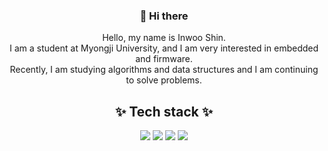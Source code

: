 <center>

### 👋 Hi there

   Hello, my name is Inwoo Shin.   
   I am a student at Myongji University, and I am very interested in embedded and firmware.   
   Recently, I am studying algorithms and data structures and I am continuing to solve problems.   
   
   ## ✨ Tech stack ✨
    
   <img src="https://img.shields.io/badge/C-A8B9CC?style=flat-square&logo=C"/></a>  <img src="https://img.shields.io/badge/C++-00599C?style=flat-square&logo=cplusplus"/></a>  <img src="https://img.shields.io/badge/OpenCV-5C3EE8?style=flat-square&logo=OpenCV"/></a>  <img src="https://img.shields.io/badge/OpenGL-5586A4?style=flat-square&logo=OpenGL&clo"/></a>
</center>
<!--
**inwooshin/inwooshin** is a ✨ _special_ ✨ repository because its `README.md` (this file) appears on your GitHub profile.

Here are some ideas to get you started:

- 🔭 I’m currently working on ...
- 🌱 I’m currently learning ...
- 👯 I’m looking to collaborate on ...
- 🤔 I’m looking for help with ...
- 💬 Ask me about ...
- 📫 How to reach me: ...
- 😄 Pronouns: ...
- ⚡ Fun fact: ...
-->
